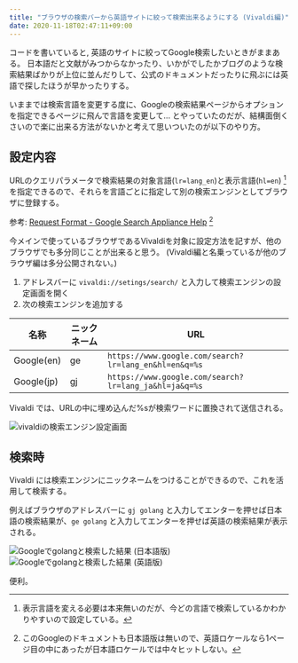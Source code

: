 ```yaml
---
title: "ブラウザの検索バーから英語サイトに絞って検索出来るようにする (Vivaldi編)"
date: 2020-11-18T02:47:11+09:00
---
```


コードを書いていると, 英語のサイトに絞ってGoogle検索したいときがままある。
日本語だと文献がみつからなかったり、いかがでしたかブログのような検索結果ばかりが上位に並んだりして、公式のドキュメントだったりに飛ぶには英語で探したほうが早かったりする。

いままでは検索言語を変更する度に、Googleの検索結果ページからオプションを指定できるページに飛んで言語を変更して... とやっていたのだが、結構面倒くさいので楽に出来る方法がないかと考えて思いついたのが以下のやり方。

## 設定内容

URLのクエリパラメータで検索結果の対象言語(`lr=lang_en`)と表示言語(`hl=en`) [^1] を指定できるので、それらを言語ごとに指定して別の検索エンジンとしてブラウザに登録する。

参考: [Request Format - Google Search Appliance Help](https://support.google.com/gsa/answer/6329265?hl=en) [^2]

今メインで使っているブラウザであるVivaldiを対象に設定方法を記すが、他のブラウザでも多分同じことが出来ると思う。
(Vivaldi編と名乗っているが他のブラウザ編は多分公開されない。)

1. アドレスバーに `vivaldi://setings/search/` と入力して検索エンジンの設定画面を開く
2. 次の検索エンジンを追加する

| 名称 | ニックネーム | URL |
| --- | --- | --- |
| Google(en) | ge | `https://www.google.com/search?lr=lang_en&hl=en&q=%s` |
| Google(jp) | gj | `https://www.google.com/search?lr=lang_ja&hl=ja&q=%s` |

Vivaldi では、URLの中に埋め込んだ%sが検索ワードに置換されて送信される。

![vivaldiの検索エンジン設定画面](https://blob.basd4g.net/vivaldi-settings-search.png)

## 検索時

Vivaldi には検索エンジンにニックネームをつけることができるので、これを活用して検索する。

例えばブラウザのアドレスバーに `gj golang` と入力してエンターを押せば日本語の検索結果が、`ge golang` と入力してエンターを押せば英語の検索結果が表示される。


![Googleでgolangと検索した結果 (日本語版)](https://blob.basd4g.net/google-search-golang-ja.png)
![Googleでgolangと検索した結果 (英語版)](https://blob.basd4g.net/google-search-golang-en.png)

便利。

[^1]: 表示言語を変える必要は本来無いのだが、今どの言語で検索しているかわかりやすいので設定している。
[^2]: このGoogleのドキュメントも日本語版は無いので、英語ロケールなら1ページ目の中にあったが日本語ロケールでは中々ヒットしない。
